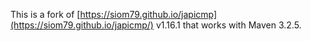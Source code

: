 This is a fork of [https://siom79.github.io/japicmp](https://siom79.github.io/japicmp/) v1.16.1 that works with Maven 3.2.5.
